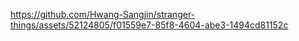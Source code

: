 

https://github.com/Hwang-Sangjin/stranger-things/assets/52124805/f01559e7-85f8-4604-abe3-1494cd81152c

